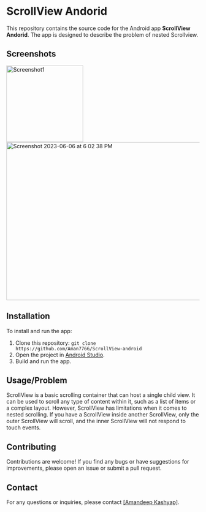  <h1>ScrollView Andorid</h1>
  <p>
        This repository contains the source code for the Android app <strong>ScrollView Andorid</strong>.
        The app is designed to describe the problem of nested Scrollview.
    </p>
    <h2>Screenshots</h2>
    <div class="screenshot">
  <img width="200" alt="Screenshot1" src="https://github.com/Aman7766/ScrollView-android/assets/51900622/7b26ec36-e8b9-4b30-8ff8-19f6f3070199"> 
  <img width="700" height="413" alt="Screenshot 2023-06-06 at 6 02 38 PM" src="https://github.com/Aman7766/ScrollView-android/assets/51900622/05a71de8-08cd-4ee6-91a8-1744aed48bd6">
</div>
    <div class="screenshot">
 </div>
    <h2>Installation</h2>
    <p>
        To install and run the app:
    </p>
    <ol>
        <li>Clone this repository: <code>git clone https://github.com/Aman7766/ScrollView-android</code></li>
        <li>Open the project in <a href="https://developer.android.com/studio">Android Studio</a>.</li>
        <li>Build and run the app.</li>
    </ol>
    <h2>Usage/Problem</h2>
    <p>
        ScrollView is a basic scrolling container that can host a single child view. It can be used to scroll any type of content within it, such as a list of items or a complex layout. However, ScrollView has limitations when it comes to nested scrolling. If you have a ScrollView inside another ScrollView, only the outer ScrollView will scroll, and the inner ScrollView will not respond to touch events.
    </p>
    <h2>Contributing</h2>
    <p>
        Contributions are welcome! If you find any bugs or have suggestions for improvements,
        please open an issue or submit a pull request.
    </p>
    <h2>Contact</h2>
    <p>
        For any questions or inquiries, please contact <a href="mailto:[amankumar283@gmail.com]">[Amandeep Kashyap]</a>.
    </p>


